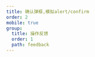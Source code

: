 ```yaml
---
title: 确认弹框,模拟alert/confirm
order: 2
mobile: true
group:
  title: 操作反馈
  order: 1
  path: feedback
---
```


<code src="../demo/AlertDialog.jsx"></code>
<API src="../src/AlertDialog.tsx"></API>
